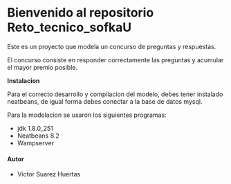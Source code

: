 # Bienvenido al repositorio  Reto_tecnico_sofkaU
 Este es un proyecto que modela un concurso de preguntas y respuestas.
 
 El concurso consiste en responder correctamente las preguntas y acumular el
 mayor premio posible.
 
 
 
 
 **Instalacion**
 
 Para el correcto desarrollo y compilacion del modelo, debes tener instalado 
 neatbeans, de igual forma debes conectar a la base de datos mysql.
 
 Para la modelacion se usaron los siguientes programas:
 - jdk 1.8.0_251
 - Neatbeans 8.2
 - Wampserver
 
#### Autor
- Victor Suarez Huertas
